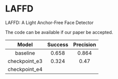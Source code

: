 # LAFFD
LAFFD: A Light Anchor-Free Face Detector

The code can be available if our paper be accepted.

|     Model     | Success | Precision |
| :-----------: | :-----: | :-------: |
|   baseline    |  0.658  |   0.864   |
| checkpoint_e3 |  0.324  |   0.47    |
| checkpoint_e4 |         |           |
